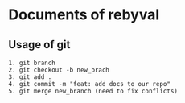 # Documents of rebyval

## Usage of git

    1. git branch
    2. git checkout -b new_brach
    3. git add .
    4. git commit -m "feat: add docs to our repo"
    5. git merge new_branch (need to fix conflicts)